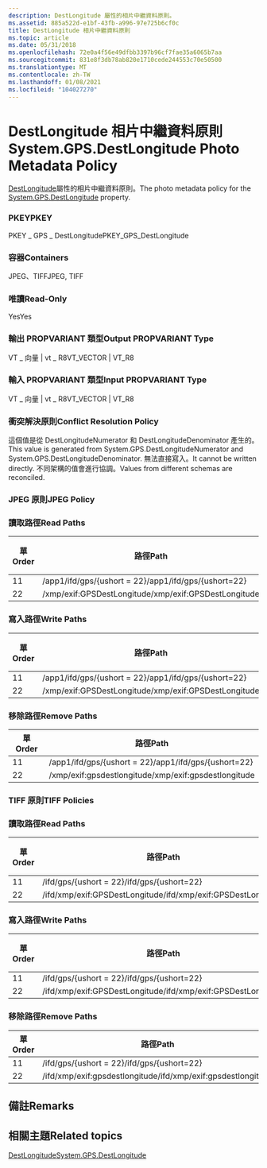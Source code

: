 ```yaml
---
description: DestLongitude 屬性的相片中繼資料原則。
ms.assetid: 885a522d-e1bf-43fb-a996-97e725b6cf0c
title: DestLongitude 相片中繼資料原則
ms.topic: article
ms.date: 05/31/2018
ms.openlocfilehash: 72e0a4f56e49dfbb3397b96cf7fae35a6065b7aa
ms.sourcegitcommit: 831e8f3db78ab820e1710cede244553c70e50500
ms.translationtype: MT
ms.contentlocale: zh-TW
ms.lasthandoff: 01/08/2021
ms.locfileid: "104027270"
---
```

# <a name="systemgpsdestlongitude-photo-metadata-policy"></a><span data-ttu-id="e0595-103">DestLongitude 相片中繼資料原則</span><span class="sxs-lookup"><span data-stu-id="e0595-103">System.GPS.DestLongitude Photo Metadata Policy</span></span>

<span data-ttu-id="e0595-104">[DestLongitude](../properties/props-system-gps-destlongitude.md)屬性的相片中繼資料原則。</span><span class="sxs-lookup"><span data-stu-id="e0595-104">The photo metadata policy for the [System.GPS.DestLongitude](../properties/props-system-gps-destlongitude.md) property.</span></span>

### <a name="pkey"></a><span data-ttu-id="e0595-105">PKEY</span><span class="sxs-lookup"><span data-stu-id="e0595-105">PKEY</span></span>

<span data-ttu-id="e0595-106">PKEY \_ GPS \_ DestLongitude</span><span class="sxs-lookup"><span data-stu-id="e0595-106">PKEY\_GPS\_DestLongitude</span></span>

### <a name="containers"></a><span data-ttu-id="e0595-107">容器</span><span class="sxs-lookup"><span data-stu-id="e0595-107">Containers</span></span>

<span data-ttu-id="e0595-108">JPEG、TIFF</span><span class="sxs-lookup"><span data-stu-id="e0595-108">JPEG, TIFF</span></span>

### <a name="read-only"></a><span data-ttu-id="e0595-109">唯讀</span><span class="sxs-lookup"><span data-stu-id="e0595-109">Read-Only</span></span>

<span data-ttu-id="e0595-110">Yes</span><span class="sxs-lookup"><span data-stu-id="e0595-110">Yes</span></span>

### <a name="output-propvariant-type"></a><span data-ttu-id="e0595-111">輸出 PROPVARIANT 類型</span><span class="sxs-lookup"><span data-stu-id="e0595-111">Output PROPVARIANT Type</span></span>

<span data-ttu-id="e0595-112">VT \_ 向量 \| vt \_ R8</span><span class="sxs-lookup"><span data-stu-id="e0595-112">VT\_VECTOR \| VT\_R8</span></span>

### <a name="input-propvariant-type"></a><span data-ttu-id="e0595-113">輸入 PROPVARIANT 類型</span><span class="sxs-lookup"><span data-stu-id="e0595-113">Input PROPVARIANT Type</span></span>

<span data-ttu-id="e0595-114">VT \_ 向量 \| vt \_ R8</span><span class="sxs-lookup"><span data-stu-id="e0595-114">VT\_VECTOR \| VT\_R8</span></span>

### <a name="conflict-resolution-policy"></a><span data-ttu-id="e0595-115">衝突解決原則</span><span class="sxs-lookup"><span data-stu-id="e0595-115">Conflict Resolution Policy</span></span>

<span data-ttu-id="e0595-116">這個值是從 DestLongitudeNumerator 和 DestLongitudeDenominator 產生的。</span><span class="sxs-lookup"><span data-stu-id="e0595-116">This value is generated from System.GPS.DestLongitudeNumerator and System.GPS.DestLongitudeDenominator.</span></span> <span data-ttu-id="e0595-117">無法直接寫入。</span><span class="sxs-lookup"><span data-stu-id="e0595-117">It cannot be written directly.</span></span> <span data-ttu-id="e0595-118">不同架構的值會進行協調。</span><span class="sxs-lookup"><span data-stu-id="e0595-118">Values from different schemas are reconciled.</span></span>

### <a name="jpeg-policy"></a><span data-ttu-id="e0595-119">JPEG 原則</span><span class="sxs-lookup"><span data-stu-id="e0595-119">JPEG Policy</span></span>

### <a name="read-paths"></a><span data-ttu-id="e0595-120">讀取路徑</span><span class="sxs-lookup"><span data-stu-id="e0595-120">Read Paths</span></span>



| <span data-ttu-id="e0595-121">單</span><span class="sxs-lookup"><span data-stu-id="e0595-121">Order</span></span> | <span data-ttu-id="e0595-122">路徑</span><span class="sxs-lookup"><span data-stu-id="e0595-122">Path</span></span>                       | <span data-ttu-id="e0595-123">磁片格式</span><span class="sxs-lookup"><span data-stu-id="e0595-123">Disk Format</span></span> |
|-------|----------------------------|-------------|
| <span data-ttu-id="e0595-124">1</span><span class="sxs-lookup"><span data-stu-id="e0595-124">1</span></span>     | <span data-ttu-id="e0595-125">/app1/ifd/gps/{ushort = 22}</span><span class="sxs-lookup"><span data-stu-id="e0595-125">/app1/ifd/gps/{ushort=22}</span></span>  |             |
| <span data-ttu-id="e0595-126">2</span><span class="sxs-lookup"><span data-stu-id="e0595-126">2</span></span>     | <span data-ttu-id="e0595-127">/xmp/exif:GPSDestLongitude</span><span class="sxs-lookup"><span data-stu-id="e0595-127">/xmp/exif:GPSDestLongitude</span></span> |             |



 

### <a name="write-paths"></a><span data-ttu-id="e0595-128">寫入路徑</span><span class="sxs-lookup"><span data-stu-id="e0595-128">Write Paths</span></span>



| <span data-ttu-id="e0595-129">單</span><span class="sxs-lookup"><span data-stu-id="e0595-129">Order</span></span> | <span data-ttu-id="e0595-130">路徑</span><span class="sxs-lookup"><span data-stu-id="e0595-130">Path</span></span>                       | <span data-ttu-id="e0595-131">磁片格式</span><span class="sxs-lookup"><span data-stu-id="e0595-131">Disk Format</span></span> |
|-------|----------------------------|-------------|
| <span data-ttu-id="e0595-132">1</span><span class="sxs-lookup"><span data-stu-id="e0595-132">1</span></span>     | <span data-ttu-id="e0595-133">/app1/ifd/gps/{ushort = 22}</span><span class="sxs-lookup"><span data-stu-id="e0595-133">/app1/ifd/gps/{ushort=22}</span></span>  |             |
| <span data-ttu-id="e0595-134">2</span><span class="sxs-lookup"><span data-stu-id="e0595-134">2</span></span>     | <span data-ttu-id="e0595-135">/xmp/exif:GPSDestLongitude</span><span class="sxs-lookup"><span data-stu-id="e0595-135">/xmp/exif:GPSDestLongitude</span></span> |             |



 

### <a name="remove-paths"></a><span data-ttu-id="e0595-136">移除路徑</span><span class="sxs-lookup"><span data-stu-id="e0595-136">Remove Paths</span></span>



| <span data-ttu-id="e0595-137">單</span><span class="sxs-lookup"><span data-stu-id="e0595-137">Order</span></span> | <span data-ttu-id="e0595-138">路徑</span><span class="sxs-lookup"><span data-stu-id="e0595-138">Path</span></span>                       |
|-------|----------------------------|
| <span data-ttu-id="e0595-139">1</span><span class="sxs-lookup"><span data-stu-id="e0595-139">1</span></span>     | <span data-ttu-id="e0595-140">/app1/ifd/gps/{ushort = 22}</span><span class="sxs-lookup"><span data-stu-id="e0595-140">/app1/ifd/gps/{ushort=22}</span></span>  |
| <span data-ttu-id="e0595-141">2</span><span class="sxs-lookup"><span data-stu-id="e0595-141">2</span></span>     | <span data-ttu-id="e0595-142">/xmp/exif:gpsdestlongitude</span><span class="sxs-lookup"><span data-stu-id="e0595-142">/xmp/exif:gpsdestlongitude</span></span> |



 

### <a name="tiff-policies"></a><span data-ttu-id="e0595-143">TIFF 原則</span><span class="sxs-lookup"><span data-stu-id="e0595-143">TIFF Policies</span></span>

### <a name="read-paths"></a><span data-ttu-id="e0595-144">讀取路徑</span><span class="sxs-lookup"><span data-stu-id="e0595-144">Read Paths</span></span>



| <span data-ttu-id="e0595-145">單</span><span class="sxs-lookup"><span data-stu-id="e0595-145">Order</span></span> | <span data-ttu-id="e0595-146">路徑</span><span class="sxs-lookup"><span data-stu-id="e0595-146">Path</span></span>                           | <span data-ttu-id="e0595-147">磁片格式</span><span class="sxs-lookup"><span data-stu-id="e0595-147">Disk Format</span></span> |
|-------|--------------------------------|-------------|
| <span data-ttu-id="e0595-148">1</span><span class="sxs-lookup"><span data-stu-id="e0595-148">1</span></span>     | <span data-ttu-id="e0595-149">/ifd/gps/{ushort = 22}</span><span class="sxs-lookup"><span data-stu-id="e0595-149">/ifd/gps/{ushort=22}</span></span>           |             |
| <span data-ttu-id="e0595-150">2</span><span class="sxs-lookup"><span data-stu-id="e0595-150">2</span></span>     | <span data-ttu-id="e0595-151">/ifd/xmp/exif:GPSDestLongitude</span><span class="sxs-lookup"><span data-stu-id="e0595-151">/ifd/xmp/exif:GPSDestLongitude</span></span> |             |



 

### <a name="write-paths"></a><span data-ttu-id="e0595-152">寫入路徑</span><span class="sxs-lookup"><span data-stu-id="e0595-152">Write Paths</span></span>



| <span data-ttu-id="e0595-153">單</span><span class="sxs-lookup"><span data-stu-id="e0595-153">Order</span></span> | <span data-ttu-id="e0595-154">路徑</span><span class="sxs-lookup"><span data-stu-id="e0595-154">Path</span></span>                           | <span data-ttu-id="e0595-155">磁片格式</span><span class="sxs-lookup"><span data-stu-id="e0595-155">Disk Format</span></span> |
|-------|--------------------------------|-------------|
| <span data-ttu-id="e0595-156">1</span><span class="sxs-lookup"><span data-stu-id="e0595-156">1</span></span>     | <span data-ttu-id="e0595-157">/ifd/gps/{ushort = 22}</span><span class="sxs-lookup"><span data-stu-id="e0595-157">/ifd/gps/{ushort=22}</span></span>           |             |
| <span data-ttu-id="e0595-158">2</span><span class="sxs-lookup"><span data-stu-id="e0595-158">2</span></span>     | <span data-ttu-id="e0595-159">/ifd/xmp/exif:GPSDestLongitude</span><span class="sxs-lookup"><span data-stu-id="e0595-159">/ifd/xmp/exif:GPSDestLongitude</span></span> |             |



 

### <a name="remove-paths"></a><span data-ttu-id="e0595-160">移除路徑</span><span class="sxs-lookup"><span data-stu-id="e0595-160">Remove Paths</span></span>



| <span data-ttu-id="e0595-161">單</span><span class="sxs-lookup"><span data-stu-id="e0595-161">Order</span></span> | <span data-ttu-id="e0595-162">路徑</span><span class="sxs-lookup"><span data-stu-id="e0595-162">Path</span></span>                           |
|-------|--------------------------------|
| <span data-ttu-id="e0595-163">1</span><span class="sxs-lookup"><span data-stu-id="e0595-163">1</span></span>     | <span data-ttu-id="e0595-164">/ifd/gps/{ushort = 22}</span><span class="sxs-lookup"><span data-stu-id="e0595-164">/ifd/gps/{ushort=22}</span></span>           |
| <span data-ttu-id="e0595-165">2</span><span class="sxs-lookup"><span data-stu-id="e0595-165">2</span></span>     | <span data-ttu-id="e0595-166">/ifd/xmp/exif:gpsdestlongitude</span><span class="sxs-lookup"><span data-stu-id="e0595-166">/ifd/xmp/exif:gpsdestlongitude</span></span> |



 

## <a name="remarks"></a><span data-ttu-id="e0595-167">備註</span><span class="sxs-lookup"><span data-stu-id="e0595-167">Remarks</span></span>

## <a name="related-topics"></a><span data-ttu-id="e0595-168">相關主題</span><span class="sxs-lookup"><span data-stu-id="e0595-168">Related topics</span></span>

<dl> <dt>

[<span data-ttu-id="e0595-169">DestLongitude</span><span class="sxs-lookup"><span data-stu-id="e0595-169">System.GPS.DestLongitude</span></span>](../properties/props-system-gps-destlongitude.md)
</dt> </dl>

 

 
